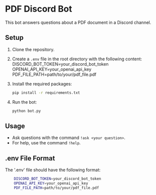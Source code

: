 # PDF Discord Bot

This bot answers questions about a PDF document in a Discord channel.

## Setup

1. Clone the repository.
2. Create a `.env` file in the root directory with the following content:
    DISCORD_BOT_TOKEN=your_discord_bot_token
    OPENAI_API_KEY=your_openai_api_key
    PDF_FILE_PATH=path/to/your/pdf_file.pdf

3. Install the required packages:
    ```bash 
    pip install -r requirements.txt
    ```

4. Run the bot:

    ```bash 
    python bot.py
    ```

## Usage

- Ask questions with the command `!ask <your question>`.
- For help, use the command `!help`.

## .env File Format

The '.env' file should have the following format:

```bash
    DISCORD_BOT_TOKEN=your_discord_bot_token
    OPENAI_API_KEY=your_openai_api_key
    PDF_FILE_PATH=path/to/your/pdf_file.pdf
```